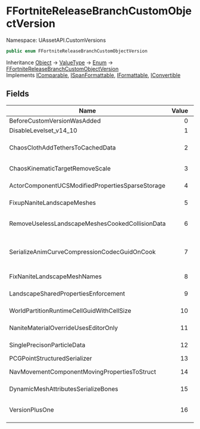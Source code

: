# FFortniteReleaseBranchCustomObjectVersion

Namespace: UAssetAPI.CustomVersions

```csharp
public enum FFortniteReleaseBranchCustomObjectVersion
```

Inheritance [Object](https://docs.microsoft.com/en-us/dotnet/api/system.object) → [ValueType](https://docs.microsoft.com/en-us/dotnet/api/system.valuetype) → [Enum](https://docs.microsoft.com/en-us/dotnet/api/system.enum) → [FFortniteReleaseBranchCustomObjectVersion](./uassetapi.customversions.ffortnitereleasebranchcustomobjectversion.md)<br>
Implements [IComparable](https://docs.microsoft.com/en-us/dotnet/api/system.icomparable), [ISpanFormattable](https://docs.microsoft.com/en-us/dotnet/api/system.ispanformattable), [IFormattable](https://docs.microsoft.com/en-us/dotnet/api/system.iformattable), [IConvertible](https://docs.microsoft.com/en-us/dotnet/api/system.iconvertible)

## Fields

| Name | Value | Description |
| --- | --: | --- |
| BeforeCustomVersionWasAdded | 0 | Before any version changes were made |
| DisableLevelset_v14_10 | 1 | Custom 14.10 File Object Version |
| ChaosClothAddTethersToCachedData | 2 | Add the long range attachment tethers to the cloth asset to avoid a large hitch during the cloth's initialization. |
| ChaosKinematicTargetRemoveScale | 3 | Chaos::TKinematicTarget no longer stores a full transform, only position/rotation. |
| ActorComponentUCSModifiedPropertiesSparseStorage | 4 | Move UCSModifiedProperties out of ActorComponent and in to sparse storage |
| FixupNaniteLandscapeMeshes | 5 | Fixup Nanite meshes which were using the wrong material and didn't have proper UVs : |
| RemoveUselessLandscapeMeshesCookedCollisionData | 6 | Remove any cooked collision data from nanite landscape / editor spline meshes since collisions are not needed there : |
| SerializeAnimCurveCompressionCodecGuidOnCook | 7 | Serialize out UAnimCurveCompressionCodec::InstanceGUID to maintain deterministic DDC key generation in cooked-editor |
| FixNaniteLandscapeMeshNames | 8 | Fix the Nanite landscape mesh being reused because of a bad name |
| LandscapeSharedPropertiesEnforcement | 9 | Fixup and synchronize shared properties modified before the synchronicity enforcement |
| WorldPartitionRuntimeCellGuidWithCellSize | 10 | Include the cell size when computing the cell guid |
| NaniteMaterialOverrideUsesEditorOnly | 11 | Enable SkipOnlyEditorOnly style cooking of NaniteOverrideMaterial |
| SinglePrecisonParticleData | 12 | Store game thread particles data in single precision |
| PCGPointStructuredSerializer | 13 | UPCGPoint custom serialization |
| NavMovementComponentMovingPropertiesToStruct | 14 | Deprecation of Nav Movement Properties and moving them to a new struct |
| DynamicMeshAttributesSerializeBones | 15 | Add bone serialization for dynamic mesh attributes |
| VersionPlusOne | 16 | -----new versions can be added above this line------------------------------------------------- |
